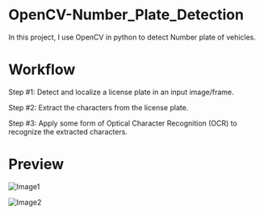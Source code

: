 # OpenCV-Number_Plate_Detection

In this project, I use OpenCV in python to detect Number plate of vehicles.

# Workflow

Step #1: Detect and localize a license plate in an input image/frame.

Step #2: Extract the characters from the license plate.

Step #3: Apply some form of Optical Character Recognition (OCR) to recognize the extracted characters.

# Preview

![Image1]()

![Image2]()
